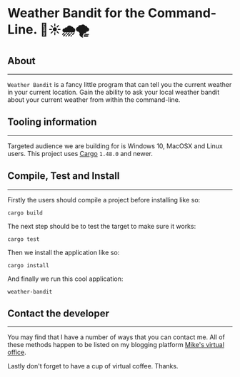 # Weather Bandit for the Command-Line. 🦀☀️🌧🌪

## About

* * *

`Weather Bandit` is a fancy little program that can tell you the current weather in your current
location. Gain the ability to ask your local weather bandit about your current weather from within
the command-line.

## Tooling information

* * *

Targeted audience we are building for is Windows 10, MacOSX and Linux users. This project uses
[Cargo](https://doc.rust-lang.org/stable/cargo/) `1.48.0` and newer.

## Compile, Test and Install

* * *

Firstly the users should compile a project before installing like so:

```console
cargo build
```

The next step should be to test the target to make sure it works:

```console
cargo test
```

Then we install the application like so:

```console
cargo install
```

And finally we run this cool application:

```console
weather-bandit
```

## Contact the developer

* * *

You may find that I have a number of ways that you can contact
me. All of these methods happen to be listed on my blogging platform
[Mike's virtual office](https://michaelbrockus.home.blog/contact/).

Lastly don't forget to have a cup of virtual coffee. Thanks.
